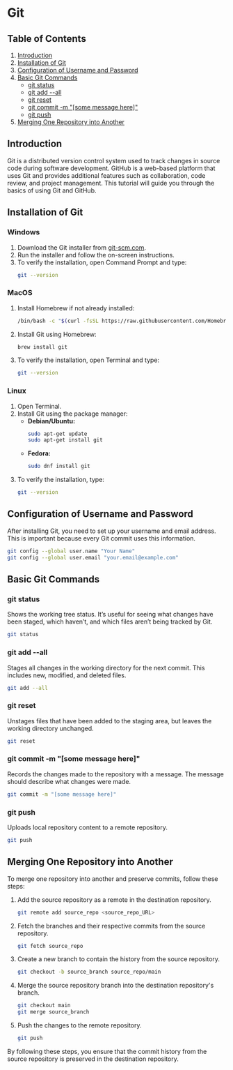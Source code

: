 # Git

## Table of Contents
1. [Introduction](#introduction)
2. [Installation of Git](#installation-of-git)
3. [Configuration of Username and Password](#configuration-of-username-and-password)
4. [Basic Git Commands](#basic-git-commands)
    - [git status](#git-status)
    - [git add --all](#git-add---all)
    - [git reset](#git-reset)
    - [git commit -m "[some message here]"](#git-commit--m-some-message-here)
    - [git push](#git-push)
5. [Merging One Repository into Another](#merging-one-repository-into-another)

## Introduction
Git is a distributed version control system used to track changes in source code during software development. GitHub is a web-based platform that uses Git and provides additional features such as collaboration, code review, and project management. This tutorial will guide you through the basics of using Git and GitHub.

## Installation of Git
### Windows
1. Download the Git installer from [git-scm.com](https://git-scm.com/downloads).
2. Run the installer and follow the on-screen instructions.
3. To verify the installation, open Command Prompt and type:
   ```bash
   git --version
   ```

### MacOS
1. Install Homebrew if not already installed:
   ```bash
   /bin/bash -c "$(curl -fsSL https://raw.githubusercontent.com/Homebrew/install/HEAD/install.sh)"
   ```
2. Install Git using Homebrew:
   ```bash
   brew install git
   ```
3. To verify the installation, open Terminal and type:
   ```bash
   git --version
   ```

### Linux
1. Open Terminal.
2. Install Git using the package manager:
   - **Debian/Ubuntu:**
     ```bash
     sudo apt-get update
     sudo apt-get install git
     ```
   - **Fedora:**
     ```bash
     sudo dnf install git
     ```
3. To verify the installation, type:
   ```bash
   git --version
   ```

## Configuration of Username and Password
After installing Git, you need to set up your username and email address. This is important because every Git commit uses this information.

```bash
git config --global user.name "Your Name"
git config --global user.email "your.email@example.com"
```

## Basic Git Commands

### git status
Shows the working tree status. It’s useful for seeing what changes have been staged, which haven’t, and which files aren’t being tracked by Git.

```bash
git status
```

### git add --all
Stages all changes in the working directory for the next commit. This includes new, modified, and deleted files.

```bash
git add --all
```

### git reset
Unstages files that have been added to the staging area, but leaves the working directory unchanged.

```bash
git reset
```

### git commit -m "[some message here]"
Records the changes made to the repository with a message. The message should describe what changes were made.

```bash
git commit -m "[some message here]"
```

### git push
Uploads local repository content to a remote repository.

```bash
git push
```

## Merging One Repository into Another

To merge one repository into another and preserve commits, follow these steps:

1. Add the source repository as a remote in the destination repository.
   ```bash
   git remote add source_repo <source_repo_URL>
   ```

2. Fetch the branches and their respective commits from the source repository.
   ```bash
   git fetch source_repo
   ```

3. Create a new branch to contain the history from the source repository.
   ```bash
   git checkout -b source_branch source_repo/main
   ```

4. Merge the source repository branch into the destination repository's branch.
   ```bash
   git checkout main
   git merge source_branch
   ```

5. Push the changes to the remote repository.
   ```bash
   git push
   ```

By following these steps, you ensure that the commit history from the source repository is preserved in the destination repository.

